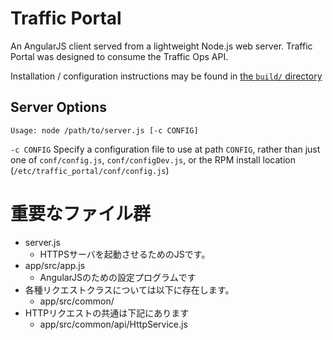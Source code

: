 <!--
    Licensed to the Apache Software Foundation (ASF) under one
    or more contributor license agreements.  See the NOTICE file
    distributed with this work for additional information
    regarding copyright ownership.  The ASF licenses this file
    to you under the Apache License, Version 2.0 (the
    "License"); you may not use this file except in compliance
    with the License.  You may obtain a copy of the License at

      http://www.apache.org/licenses/LICENSE-2.0

    Unless required by applicable law or agreed to in writing,
    software distributed under the License is distributed on an
    "AS IS" BASIS, WITHOUT WARRANTIES OR CONDITIONS OF ANY
    KIND, either express or implied.  See the License for the
    specific language governing permissions and limitations
    under the License.
-->

# Traffic Portal

An AngularJS client served from a lightweight Node.js web server. Traffic Portal was designed to consume the Traffic Ops API.

Installation / configuration instructions may be found in [the `build/` directory](./build/)

## Server Options
`Usage: node /path/to/server.js [-c CONFIG]`

`-c CONFIG`
    Specify a configuration file to use at path `CONFIG`, rather than just one of `conf/config.js`, `conf/configDev.js`, or the RPM install location (`/etc/traffic_portal/conf/config.js`)


# 重要なファイル群
- server.js
  - HTTPSサーバを起動させるためのJSです。
- app/src/app.js
  - AngularJSのための設定プログラムです
- 各種リクエストクラスについては以下に存在します。
  - app/src/common/
- HTTPリクエストの共通は下記にあります
  - app/src/common/api/HttpService.js

